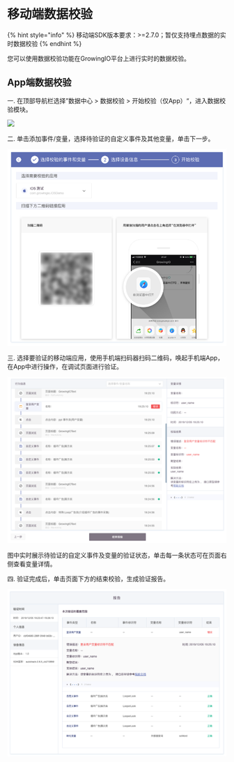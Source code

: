 # 移动端数据校验

{% hint style="info" %}
移动端SDK版本要求：>=2.7.0；暂仅支持埋点数据的实时数据校验
{% endhint %}

您可以使用数据校验功能在GrowingIO平台上进行实时的数据校验。

## App端数据校验

一. 在顶部导航栏选择”数据中心 > 数据校验 > 开始校验（仅App）“，进入数据校验模块。

![](https://growingio.atlassian.net/wiki/download/thumbnails/990019726/image2019-12-5\_20-2-58.png?version=1\&modificationDate=1575547348382\&cacheVersion=1\&api=v2\&width=600\&height=612)

二. 单击添加事件/变量，选择待验证的自定义事件及其他变量，单击下一步。

![](<../../../.gitbook/assets/image (178).png>)

三. 选择要验证的移动端应用，使用手机端扫码器扫码二维码，唤起手机端App，在App中进行操作，在调试页面进行验证。

![](<../../../.gitbook/assets/image (172).png>)

图中实时展示待验证的自定义事件及变量的验证状态，单击每一条状态可在页面右侧查看变量详情。

四. 验证完成后，单击页面下方的结束校验，生成验证报告。

![](<../../../.gitbook/assets/image (177) (1).png>)
